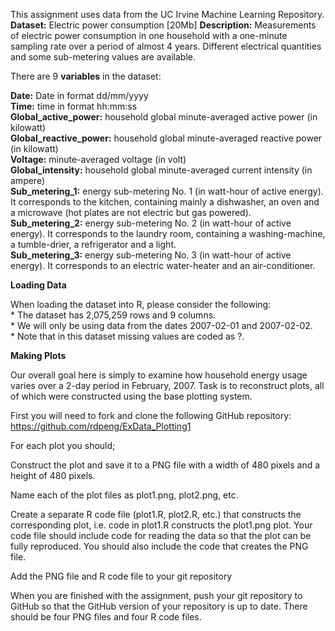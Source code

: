 This assignment uses data from the UC Irvine Machine Learning
Repository. **Dataset:** Electric power consumption \[20Mb\]
**Description:** Measurements of electric power consumption in one
household with a one-minute sampling rate over a period of almost 4
years. Different electrical quantities and some sub-metering values are
available.

There are 9 **variables** in the dataset:

**Date:** Date in format dd/mm/yyyy  
**Time:** time in format hh:mm:ss  
**Global\_active\_power:** household global minute-averaged active power
(in kilowatt)  
**Global\_reactive\_power:** household global minute-averaged reactive
power (in kilowatt)  
**Voltage:** minute-averaged voltage (in volt)  
**Global\_intensity:** household global minute-averaged current
intensity (in ampere)  
**Sub\_metering\_1:** energy sub-metering No. 1 (in watt-hour of active
energy). It corresponds to the kitchen, containing mainly a dishwasher,
an oven and a microwave (hot plates are not electric but gas powered).  
**Sub\_metering\_2:** energy sub-metering No. 2 (in watt-hour of active
energy). It corresponds to the laundry room, containing a
washing-machine, a tumble-drier, a refrigerator and a light.  
**Sub\_metering\_3:** energy sub-metering No. 3 (in watt-hour of active
energy). It corresponds to an electric water-heater and an
air-conditioner.

**Loading Data**

When loading the dataset into R, please consider the following:  
\* The dataset has 2,075,259 rows and 9 columns.  
\* We will only be using data from the dates 2007-02-01 and
2007-02-02.  
\* Note that in this dataset missing values are coded as ?.

**Making Plots**

Our overall goal here is simply to examine how household energy usage
varies over a 2-day period in February, 2007. Task is to reconstruct
plots, all of which were constructed using the base plotting system.

First you will need to fork and clone the following GitHub repository:
<https://github.com/rdpeng/ExData_Plotting1>

For each plot you should;

Construct the plot and save it to a PNG file with a width of 480 pixels
and a height of 480 pixels.

Name each of the plot files as plot1.png, plot2.png, etc.

Create a separate R code file (plot1.R, plot2.R, etc.) that constructs
the corresponding plot, i.e. code in plot1.R constructs the plot1.png
plot. Your code file should include code for reading the data so that
the plot can be fully reproduced. You should also include the code that
creates the PNG file.

Add the PNG file and R code file to your git repository

When you are finished with the assignment, push your git repository to
GitHub so that the GitHub version of your repository is up to date.
There should be four PNG files and four R code files.
